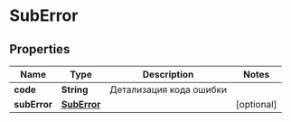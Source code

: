 # SubError

## Properties
Name | Type | Description | Notes
------------ | ------------- | ------------- | -------------
**code** | **String** | Детализация кода ошибки | 
**subError** | [**SubError**](SubError.md) |  |  [optional]
